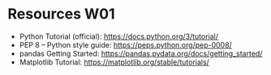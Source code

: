 # Resources W01

- Python Tutorial (official): https://docs.python.org/3/tutorial/
- PEP 8 – Python style guide: https://peps.python.org/pep-0008/
- pandas Getting Started: https://pandas.pydata.org/docs/getting_started/
- Matplotlib Tutorial: https://matplotlib.org/stable/tutorials/
